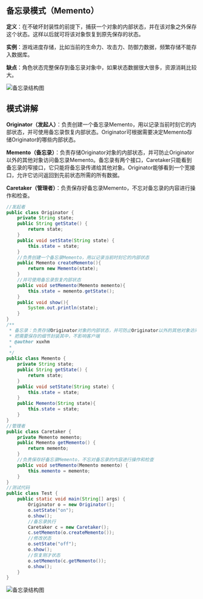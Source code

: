 ## 备忘录模式（Memento）

**定义**：在不破坏封装性的前提下，捕获一个对象的内部状态，并在该对象之外保存这个状态。这样以后就可将该对象恢复到原先保存的状态。

**实例**：游戏进度存储，比如当前的生命力、攻击力、防御力数据，频繁存储不能存入数据库。

**缺点**：角色状态完整保存到备忘录对象中，如果状态数据很大很多，资源消耗比较大。

![备忘录结构图](https://github.com/xuxh0622/learn-designpattern/blob/master/image/pmemento.png)

## 模式讲解

**Originator（发起人）**：负责创建一个备忘录Memento，用以记录当前时刻它的内部状态，并可使用备忘录恢复内部状态。Originator可根据需要决定Memento存储Originator的哪些内部状态。

**Memento（备忘录）**：负责存储Originator对象的内部状态，并可防止Originator以外的其他对象访问备忘录Memento。备忘录有两个接口，Caretaker只能看到备忘录的窄接口，它只能将备忘录传递给其他对象。Originator能够看到一个宽接口，允许它访问返回到先前状态所需的所有数据。

**Caretaker（管理者）**：负责保存好备忘录Memento，不忘对备忘录的内容进行操作和检查。

```java
//发起者
public class Originator {
	private String state;
	public String getState() {
		return state;
	}
	public void setState(String state) {
		this.state = state;
	}
	//负责创建一个备忘录Memento，用以记录当前时刻它的内部状态
	public Memento createMemento(){
		return new Memento(state);
	}
	//并可使用备忘录恢复内部状态
	public void setMemento(Memento memento){
		this.state = memento.getState();
	}
	public void show(){
		System.out.println(state);
	}
}
/**
 * 备忘录：负责存储Originator对象的内部状态，并可防止Originator以外的其他对象访问备忘录Memento
 * 把需要保存的细节封装其中，不影响客户端
 * @author xuxhm
 *
 */
public class Memento {
	private String state;
	public String getState() {
		return state;
	}
	public void setState(String state) {
		this.state = state;
	}
	public Memento(String state){
		this.state = state;
	}
}
//管理者
public class Caretaker {
	private Memento memento;
	public Memento getMemento() {
		return memento;
	}
	//负责保存好备忘录Memento，不忘对备忘录的内容进行操作和检查
	public void setMemento(Memento memento) {
		this.memento = memento;
	}
}
//测试代码
public class Test {
	public static void main(String[] args) {
		Originator o = new Originator();
		o.setState("on");
		o.show();
		//备忘录执行
		Caretaker c = new Caretaker();
		c.setMemento(o.createMemento());
		//修改状态
		o.setState("off");
		o.show();
		//恢复刚才状态
		o.setMemento(c.getMemento());
		o.show();
	}
}
```

![备忘录结构图](https://github.com/xuxh0622/learn-designpattern/blob/master/image/pbasememento.png)